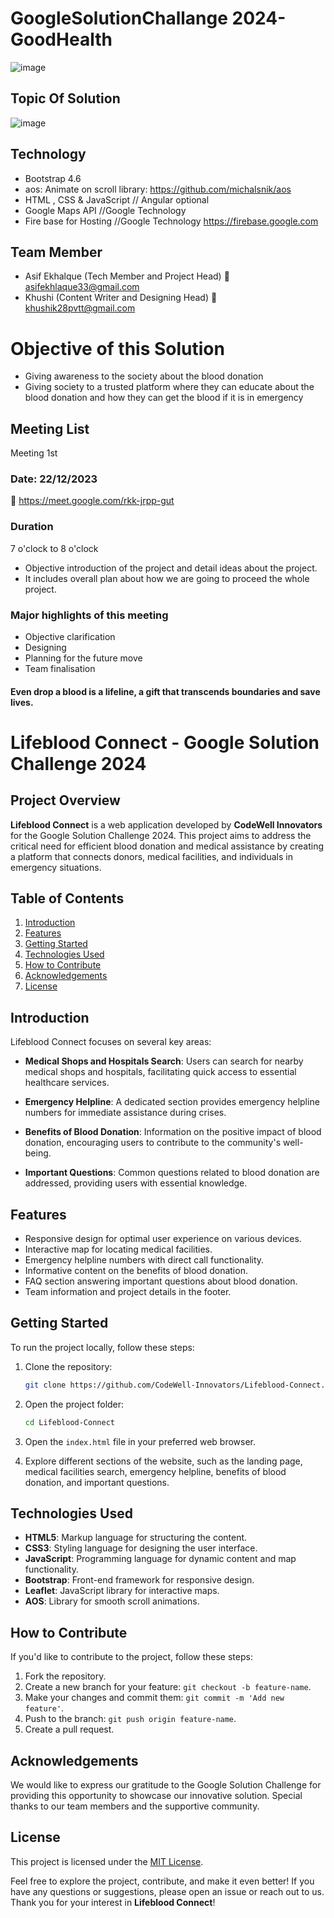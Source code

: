 # GoogleSolutionChallange 2024-GoodHealth
![image](https://github.com/Asifekhlaque/GoogleSolutionChallange-GoodHealth/assets/132199879/d8dd99b7-ea82-4134-bc5b-58a36125067a)
## Topic Of Solution
![image](https://github.com/Asifekhlaque/GoogleSolutionChallange-GoodHealth/assets/132199879/eda3be4e-c5d4-432f-a4e5-c83d7d1ec458)
## Technology
- Bootstrap 4.6
- aos: Animate on scroll library: https://github.com/michalsnik/aos
- HTML , CSS & JavaScript // Angular optional
- Google Maps API //Google Technology
- Fire base for Hosting //Google Technology
https://firebase.google.com
## Team Member
- Asif Ekhalque (Tech Member and Project Head)
📧asifekhlaque33@gmail.com
- Khushi (Content Writer and Designing Head)
📧khushik28pvtt@gmail.com
# Objective of this Solution
- Giving awareness to the society about the blood donation
- Giving society to a trusted platform where they can educate about the blood donation and how they can get the blood if it is in emergency
## Meeting List
Meeting 1st
### Date: 22/12/2023
 🔗 https://meet.google.com/rkk-jrpp-gut
### Duration
7 o'clock to 8 o'clock
- Objective introduction of the project and detail ideas about the project.
- It includes overall plan about how we are going to proceed the whole project. 
### Major highlights of this meeting
- Objective clarification
- Designing
- Planning for the future move
- Team finalisation
#### Even drop a blood is a lifeline, a gift that transcends boundaries and save lives.
# Lifeblood Connect - Google Solution Challenge 2024

## Project Overview

**Lifeblood Connect** is a web application developed by **CodeWell Innovators** for the Google Solution Challenge 2024. This project aims to address the critical need for efficient blood donation and medical assistance by creating a platform that connects donors, medical facilities, and individuals in emergency situations.

## Table of Contents

1. [Introduction](#introduction)
2. [Features](#features)
3. [Getting Started](#getting-started)
4. [Technologies Used](#technologies-used)
5. [How to Contribute](#how-to-contribute)
6. [Acknowledgements](#acknowledgements)
7. [License](#license)

## Introduction

Lifeblood Connect focuses on several key areas:

- **Medical Shops and Hospitals Search**: Users can search for nearby medical shops and hospitals, facilitating quick access to essential healthcare services.

- **Emergency Helpline**: A dedicated section provides emergency helpline numbers for immediate assistance during crises.

- **Benefits of Blood Donation**: Information on the positive impact of blood donation, encouraging users to contribute to the community's well-being.

- **Important Questions**: Common questions related to blood donation are addressed, providing users with essential knowledge.

## Features

- Responsive design for optimal user experience on various devices.
- Interactive map for locating medical facilities.
- Emergency helpline numbers with direct call functionality.
- Informative content on the benefits of blood donation.
- FAQ section answering important questions about blood donation.
- Team information and project details in the footer.

## Getting Started

To run the project locally, follow these steps:

1. Clone the repository:

   ```bash
   git clone https://github.com/CodeWell-Innovators/Lifeblood-Connect.git
   ```

2. Open the project folder:

   ```bash
   cd Lifeblood-Connect
   ```

3. Open the `index.html` file in your preferred web browser.

4. Explore different sections of the website, such as the landing page, medical facilities search, emergency helpline, benefits of blood donation, and important questions.

## Technologies Used

- **HTML5**: Markup language for structuring the content.
- **CSS3**: Styling language for designing the user interface.
- **JavaScript**: Programming language for dynamic content and map functionality.
- **Bootstrap**: Front-end framework for responsive design.
- **Leaflet**: JavaScript library for interactive maps.
- **AOS**: Library for smooth scroll animations.

## How to Contribute

If you'd like to contribute to the project, follow these steps:

1. Fork the repository.
2. Create a new branch for your feature: `git checkout -b feature-name`.
3. Make your changes and commit them: `git commit -m 'Add new feature'`.
4. Push to the branch: `git push origin feature-name`.
5. Create a pull request.

## Acknowledgements

We would like to express our gratitude to the Google Solution Challenge for providing this opportunity to showcase our innovative solution. Special thanks to our team members and the supportive community.

## License

This project is licensed under the [MIT License](LICENSE).

Feel free to explore the project, contribute, and make it even better! If you have any questions or suggestions, please open an issue or reach out to us. Thank you for your interest in **Lifeblood Connect**!
